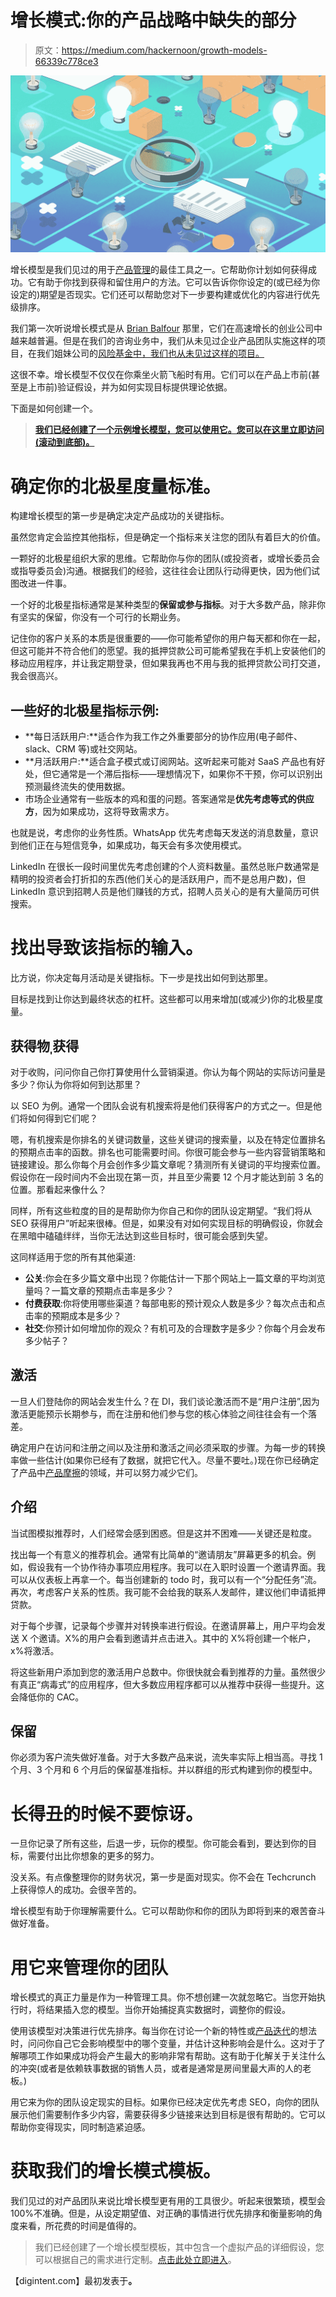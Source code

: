 # 增长模式:你的产品战略中缺失的部分

> 原文：<https://medium.com/hackernoon/growth-models-66339c778ce3>

![](img/b9f61ab85fb3a1192c3fc3429fcb2aa6.png)

增长模型是我们见过的用于[产品管理](https://digintent.com/digital-product-development)的最佳工具之一。它帮助你计划如何获得成功。它有助于你找到获得和留住用户的方法。它可以告诉你你设定的(或已经为你设定的)期望是否现实。它们还可以帮助您对下一步要构建或优化的内容进行优先级排序。

我们第一次听说增长模式是从 [Brian Balfour](https://brianbalfour.com/) 那里，它们在高速增长的创业公司中越来越普遍。但是在我们的咨询业务中，我们从未见过企业产品团队实施这样的项目，在我们姐妹公司的[风险基金中，我们也从未见过这样的项目。](http://founderequity.com/)

这很不幸。增长模型不仅仅在你乘坐火箭飞船时有用。它们可以在产品上市前(甚至是上市前)验证假设，并为如何实现目标提供理论依据。

下面是如何创建一个。

> [**我们已经创建了一个示例增长模型，您可以使用它。您可以在这里立即访问(滚动到底部)。**](https://digintent.com/growth-model/)

# 确定你的北极星度量标准。

构建增长模型的第一步是确定决定产品成功的关键指标。

虽然您肯定会监控其他指标，但是确定一个指标来关注您的团队有着巨大的价值。

一颗好的北极星组织大家的思维。它帮助你与你的团队(或投资者，或增长委员会或指导委员会)沟通。根据我们的经验，这往往会让团队行动得更快，因为他们试图改进一件事。

一个好的北极星指标通常是某种类型的**保留或参与指标**。对于大多数产品，除非你有坚实的保留，你没有一个可行的长期业务。

记住你的客户关系的本质是很重要的——你可能希望你的用户每天都和你在一起，但这可能并不符合他们的愿望。我的抵押贷款公司可能希望我在手机上安装他们的移动应用程序，并让我定期登录，但如果我再也不用与我的抵押贷款公司打交道，我会很高兴。

## 一些好的北极星指标示例:

*   **每日活跃用户:**适合作为我工作之外重要部分的协作应用(电子邮件、slack、CRM 等)或社交网站。
*   **月活跃用户:**适合盒子模式或订阅网站。这听起来可能对 SaaS 产品也有好处，但它通常是一个滞后指标——理想情况下，如果你不干预，你可以识别出预测最终流失的使用数据。
*   市场企业通常有一些版本的鸡和蛋的问题。答案通常是**优先考虑等式的供应方**，因为如果成功，这将导致需求方。

也就是说，考虑你的业务性质。WhatsApp 优先考虑每天发送的消息数量，意识到他们正在与短信竞争，如果成功，每天会有多次使用模式。

LinkedIn 在很长一段时间里优先考虑创建的个人资料数量。虽然总账户数通常是精明的投资者会打折扣的东西(他们关心的是活跃用户，而不是总用户数)，但 LinkedIn 意识到招聘人员是他们赚钱的方式，招聘人员关心的是有大量简历可供搜索。

# 找出导致该指标的输入。

比方说，你决定每月活动是关键指标。下一步是找出如何到达那里。

目标是找到让你达到最终状态的杠杆。这些都可以用来增加(或减少)你的北极星度量。

## 获得物ˌ获得

对于收购，问问你自己你打算使用什么营销渠道。你认为每个网站的实际访问量是多少？你认为你将如何到达那里？

以 SEO 为例。通常一个团队会说有机搜索将是他们获得客户的方式之一。但是他们将如何得到它们呢？

嗯，有机搜索是你排名的关键词数量，这些关键词的搜索量，以及在特定位置排名的预期点击率的函数。排名也可能需要时间。你很可能会参与一些内容营销策略和链接建设。那么你每个月会创作多少篇文章呢？猜测所有关键词的平均搜索位置。假设你在一段时间内不会出现在第一页，并且至少需要 12 个月才能达到前 3 名的位置。那看起来像什么？

同样，所有这些粒度的目的是帮助你为你自己和你的团队设定期望。“我们将从 SEO 获得用户”听起来很棒。但是，如果没有对如何实现目标的明确假设，你就会在黑暗中磕磕绊绊，当你无法达到这些目标时，很可能会感到失望。

这同样适用于您的所有其他渠道:

*   **公关**:你会在多少篇文章中出现？你能估计一下那个网站上一篇文章的平均浏览量吗？一篇文章的预期点击率是多少？
*   **付费获取**:你将使用哪些渠道？每部电影的预计观众人数是多少？每次点击和点击率的预期成本是多少？
*   **社交**:你预计如何增加你的观众？有机可及的合理数字是多少？你每个月会发布多少帖子？

## 激活

一旦人们登陆你的网站会发生什么？在 DI，我们谈论激活而不是“用户注册”,因为激活更能预示长期参与，而在注册和他们参与您的核心体验之间往往会有一个落差。

确定用户在访问和注册之间以及注册和激活之间必须采取的步骤。为每一步的转换率做一些估计(如果你已经有了数据，就把它代入。尽量不要吐。)现在你已经确定了产品中[产品摩擦](https://digintent.com/how-to-minimize-product-friction/)的领域，并可以努力减少它们。

## 介绍

当试图模拟推荐时，人们经常会感到困惑。但是这并不困难——关键还是粒度。

找出每一个有意义的推荐机会。通常有比简单的“邀请朋友”屏幕更多的机会。例如，假设我有一个协作待办事项应用程序。我可以在入职时设置一个邀请界面。我可以从仪表板上再拿一个。每当创建新的 todo 时，我可以有一个“分配任务”流。再次，考虑客户关系的性质。我可能不会给我的联系人发邮件，建议他们申请抵押贷款。

对于每个步骤，记录每个步骤并对转换率进行假设。在邀请屏幕上，用户平均会发送 X 个邀请。X%的用户会看到邀请并点击进入。其中的 X%将创建一个帐户，x%将激活。

将这些新用户添加到您的激活用户总数中。你很快就会看到推荐的力量。虽然很少有真正“病毒式”的应用程序，但大多数应用程序都可以从推荐中获得一些提升。这会降低你的 CAC。

## 保留

你必须为客户流失做好准备。对于大多数产品来说，流失率实际上相当高。寻找 1 个月、3 个月和 6 个月后的保留基准指标。并以群组的形式构建到你的模型中。

# 长得丑的时候不要惊讶。

一旦你记录了所有这些，后退一步，玩你的模型。你可能会看到，要达到你的目标，需要付出比你想象的更多的努力。

没关系。有点像整理你的财务状况，第一步是面对现实。你不会在 Techcrunch 上获得惊人的成功。会很辛苦的。

增长模型有助于你理解需要什么。它可以帮助你和你的团队为即将到来的艰苦奋斗做好准备。

# 用它来管理你的团队

增长模式的真正力量是作为一种管理工具。你不想创建一次就忽略它。当您开始执行时，将结果插入您的模型。当你开始捕捉真实数据时，调整你的假设。

使用该模型对决策进行优先排序。每当你在讨论一个新的特性或[产品迭代](https://digintent.com/success-comes-after-the-launch-the-di-approach-to-iteration-and-analysis/)的想法时，问问你自己它会影响模型中的哪个变量，并估计这种影响会是什么。这对于了解哪项工作如果成功将会产生最大的影响非常有帮助。这有助于化解关于关注什么的冲突(或者是依赖轶事数据的销售人员，或者是通常是房间里最大声的人的老板。)

用它来为你的团队设定现实的目标。如果你已经决定优先考虑 SEO，向你的团队展示他们需要制作多少内容，需要获得多少链接来达到目标是很有帮助的。它可以帮助你变得现实，同时制造紧迫感。

# 获取我们的增长模式模板。

我们见过的对产品团队来说比增长模型更有用的工具很少。听起来很繁琐，模型会 100%不准确。但是，从设定期望值、对正确的事情进行优先排序和衡量影响的角度来看，所花费的时间是值得的。

> 我们已经创建了一个增长模型模板，其中包含一个虚拟产品的详细假设，您可以根据自己的需求进行定制。[点击此处立即进入](https://digintent.com/growth-model/)。

【digintent.com】最初发表于[](https://digintent.com/growth-model/)**。**